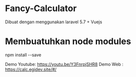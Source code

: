 # Fancy-Calculator
Dibuat dengan menggunakan laravel 5.7 + Vuejs
# Membuatuhkan node modules
npm install --save

Demo Youtube: https://youtu.be/Y3FnrpjSHR8
Demo Web : https://calc.egidev.site/#/
